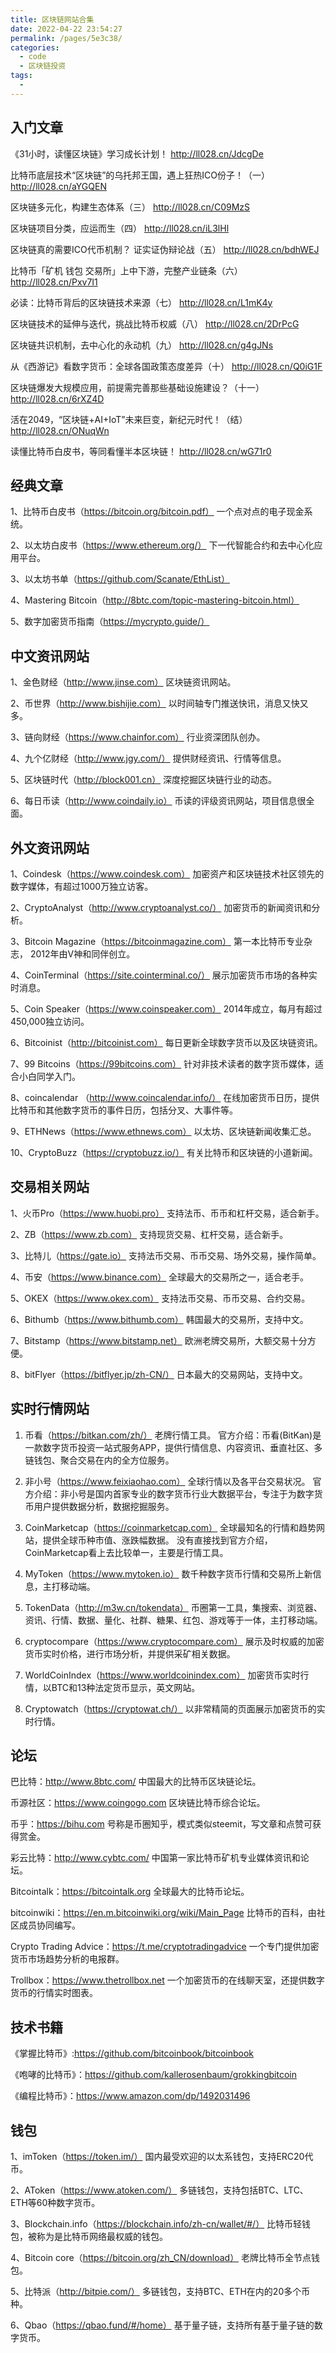 ```yaml
---
title: 区块链网站合集
date: 2022-04-22 23:54:27
permalink: /pages/5e3c38/
categories:
  - code
  - 区块链投资
tags:
  - 
---
```

## 入门文章

《31小时，读懂区块链》学习成长计划！
	http://ll028.cn/JdcgDe

比特币底层技术“区块链”的乌托邦王国，遇上狂热ICO份子！（一）
	http://ll028.cn/aYGQEN

区块链多元化，构建生态体系（三）
	http://ll028.cn/C09MzS

区块链项目分类，应运而生（四）
	http://ll028.cn/iL3lHl

区块链真的需要ICO代币机制？ 证实证伪辩论战（五）
	http://ll028.cn/bdhWEJ

比特币「矿机 钱包 交易所」上中下游，完整产业链条（六）
	http://ll028.cn/Pxv7I1

必读：比特币背后的区块链技术来源（七）
	http://ll028.cn/L1mK4y

区块链技术的延伸与迭代，挑战比特币权威（八）
	http://ll028.cn/2DrPcG

区块链共识机制，去中心化的永动机（九）
	http://ll028.cn/g4gJNs

从《西游记》看数字货币：全球各国政策态度差异（十）
	http://ll028.cn/Q0iG1F

区块链爆发大规模应用，前提需完善那些基础设施建设？（十一）
	http://ll028.cn/6rXZ4D

活在2049，“区块链+AI+IoT”未来巨变，新纪元时代！（结）
	http://ll028.cn/ONuqWn

读懂比特币白皮书，等同看懂半本区块链！
	http://ll028.cn/wG71r0

## 经典文章

1、比特币白皮书（https://bitcoin.org/bitcoin.pdf）
一个点对点的电子现金系统。

2、以太坊白皮书（https://www.ethereum.org/）
下一代智能合约和去中心化应用平台。

3、以太坊书单（https://github.com/Scanate/EthList）

4、Mastering Bitcoin（http://8btc.com/topic-mastering-bitcoin.html）

5、数字加密货币指南（https://mycrypto.guide/）

## 中文资讯网站

1、金色财经（http://www.jinse.com）
区块链资讯网站。

2、币世界（http://www.bishijie.com）
以时间轴专门推送快讯，消息又快又多。

3、链向财经（https://www.chainfor.com）
行业资深团队创办。

4、九个亿财经（http://www.jgy.com/）
提供财经资讯、行情等信息。

5、区块链时代（http://block001.cn）
深度挖掘区块链行业的动态。

6、每日币读（http://www.coindaily.io）
币读的评级资讯网站，项目信息很全面。

## 外文资讯网站

1、Coindesk（https://www.coindesk.com）
加密资产和区块链技术社区领先的数字媒体，有超过1000万独立访客。

2、CryptoAnalyst（http://www.cryptoanalyst.co/）
加密货币的新闻资讯和分析。

3、Bitcoin Magazine（https://bitcoinmagazine.com）
第一本比特币专业杂志， 2012年由V神和同伴创立。

4、CoinTerminal（https://site.cointerminal.co/）
展示加密货币市场的各种实时消息。

5、Coin Speaker（https://www.coinspeaker.com）
2014年成立，每月有超过450,000独立访问。

6、Bitcoinist（http://bitcoinist.com）
每日更新全球数字货币以及区块链资讯。

7、99 Bitcoins（https://99bitcoins.com）
针对非技术读者的数字货币媒体，适合小白同学入门。

8、coincalendar （http://www.coincalendar.info/）
在线加密货币日历，提供比特币和其他数字货币的事件日历，包括分叉、大事件等。

9、ETHNews（https://www.ethnews.com）
以太坊、区块链新闻收集汇总。

10、CryptoBuzz（https://cryptobuzz.io/）
有关比特币和区块链的小道新闻。

## 交易相关网站

1、火币Pro（https://www.huobi.pro）
支持法币、币币和杠杆交易，适合新手。

2、ZB（https://www.zb.com）
支持现货交易、杠杆交易，适合新手。

3、比特儿（https://gate.io）
支持法币交易、币币交易、场外交易，操作简单。

4、币安（https://www.binance.com）
全球最大的交易所之一，适合老手。

5、OKEX（https://www.okex.com）
支持法币交易、币币交易、合约交易。

6、Bithumb（https://www.bithumb.com）
韩国最大的交易所，支持中文。

7、Bitstamp（https://www.bitstamp.net）
欧洲老牌交易所，大额交易十分方便。

8、bitFlyer（https://bitflyer.jp/zh-CN/）
日本最大的交易网站，支持中文。

## 实时行情网站

1. 币看（https://bitkan.com/zh/）
   老牌行情工具。
   官方介绍：币看(BitKan)是一款数字货币投资一站式服务APP，提供行情信息、内容资讯、垂直社区、多链钱包、聚合交易在内的全方位服务。

2. 非小号（https://www.feixiaohao.com）
   全球行情以及各平台交易状况。
   官方介绍：非小号是国内首家专业的数字货币行业大数据平台，专注于为数字货币用户提供数据分析，数据挖掘服务。

3. CoinMarketcap（https://coinmarketcap.com）
   全球最知名的行情和趋势网站，提供全球币种市值、涨跌幅数据。
   没有直接找到官方介绍，CoinMarketcap看上去比较单一，主要是行情工具。

4. MyToken（https://www.mytoken.io）
   数千种数字货币行情和交易所上新信息，主打移动端。

5. TokenData（http://m3w.cn/tokendata）
   币圈第一工具，集搜索、浏览器、资讯、行情、数据、量化、社群、糖果、红包、游戏等于一体，主打移动端。

6. cryptocompare（https://www.cryptocompare.com）
   展示及时权威的加密货币实时价格，进行市场分析，并提供采矿相关数据。

7. WorldCoinIndex（https://www.worldcoinindex.com）
   加密货币实时行情，以BTC和13种法定货币显示，英文网站。

8. Cryptowatch（https://cryptowat.ch/）
   以非常精简的页面展示加密货币的实时行情。

## 论坛

巴比特：http://www.8btc.com/
中国最大的比特币区块链论坛。

币源社区：https://www.coingogo.com
区块链比特币综合论坛。

币乎：https://bihu.com
号称是币圈知乎，模式类似steemit，写文章和点赞可获得赏金。

彩云比特：http://www.cybtc.com/
中国第一家比特币矿机专业媒体资讯和论坛。

Bitcointalk：https://bitcointalk.org
全球最大的比特币论坛。

bitcoinwiki：https://en.m.bitcoinwiki.org/wiki/Main_Page
比特币的百科，由社区成员协同编写。

Crypto Trading Advice：https://t.me/cryptotradingadvice
一个专门提供加密货币市场趋势分析的电报群。

Trollbox：https://www.thetrollbox.net
一个加密货币的在线聊天室，还提供数字货币的行情实时图表。

## 技术书籍

《掌握比特币》:https://github.com/bitcoinbook/bitcoinbook

《咆哮的比特币》：https://github.com/kallerosenbaum/grokkingbitcoin

《编程比特币》：https://www.amazon.com/dp/1492031496

## 钱包

1、imToken（https://token.im/）
国内最受欢迎的以太系钱包，支持ERC20代币。

2、AToken（https://www.atoken.com/）
多链钱包，支持包括BTC、LTC、ETH等60种数字货币。

3、Blockchain.info（https://blockchain.info/zh-cn/wallet/#/）
比特币轻钱包，被称为是比特币网络最权威的钱包。

4、Bitcoin core（https://bitcoin.org/zh_CN/download）
老牌比特币全节点钱包。

5、比特派（http://bitpie.com/）
多链钱包，支持BTC、ETH在内的20多个币种。

6、Qbao（https://qbao.fund/#/home）
基于量子链，支持所有基于量子链的数字货币。


